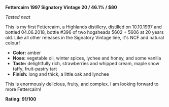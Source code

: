 **Fettercairn 1997 Signatory Vintage 20 / 46.1% / $80**

*Tasted neat*

This is my first Fettercairn, a Highlands distillery, distilled on 10.10.1997 and bottled 04.06.2018, bottle #396 of two hogsheads 5602 + 5606 at 20 years old.  Like all other releases in the Signatory Vintage line, it's NCF and natural colour!

* **Color:** amber
* **Nose:** vegetable oil, winter spices, lychee and honey, and some vanilla
* **Taste:** delightfully rich, strawberries and whipped cream, maple snow taffy, fruit-pastry tart
* **Finish:** long and thick, a little oak and lynchee

This is enormously delicious, fruity, and complex.  I am looking forward to more Fettercairn!

**Rating: 91/100**